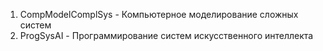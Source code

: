1) CompModelComplSys - Компьютерное моделирование сложных систем
2) ProgSysAI - Программирование систем искусственного интеллекта

